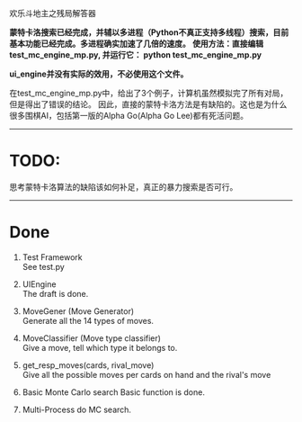 欢乐斗地主之残局解答器

**蒙特卡洛搜索已经完成，并辅以多进程（Python不真正支持多线程）搜索，目前基本功能已经完成。多进程确实加速了几倍的速度。**
**使用方法：直接编辑test_mc_engine_mp.py, 并运行它： python test_mc_engine_mp.py**

**ui_engine并没有实际的效用，不必使用这个文件。**

在test_mc_engine_mp.py中，给出了3个例子，计算机虽然模拟完了所有对局，但是得出了错误的结论。
因此，直接的蒙特卡洛方法是有缺陷的。这也是为什么很多围棋AI，包括第一版的Alpha Go(Alpha Go Lee)都有死活问题。

--------------------------------------------------------------------------
# TODO:  
思考蒙特卡洛算法的缺陷该如何补足，真正的暴力搜索是否可行。

--------------------------------------------------------------------------
# Done

1. Test Framework  
   See test.py

2. UIEngine  
   The draft is done.

3. MoveGener (Move Generator)  
   Generate all the 14 types of moves.
   
4. MoveClassifier (Move type classifier)  
   Give a move, tell which type it belongs to.

5. get_resp_moves(cards, rival_move)  
   Give all the possible moves per cards on hand and the rival's move

6. Basic Monte Carlo search
   Basic function is done.

7. Multi-Process do MC search.
